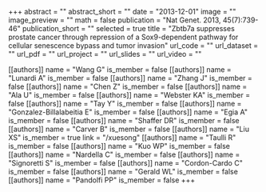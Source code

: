 +++
abstract = ""
abstract_short = ""
date = "2013-12-01"
image = ""
image_preview = ""
math = false
publication = "Nat Genet. 2013, 45(7):739-46"
publication_short = ""
selected = true
title = "Zbtb7a suppresses prostate cancer through repression of a Sox9-dependent pathway for cellular senescence bypass and tumor invasion"
url_code = ""
url_dataset = ""
url_pdf = ""
url_project = ""
url_slides = ""
url_video = ""

[[authors]]
    name = "Wang G"
    is_member = false
[[authors]]
    name = "Lunardi A"
    is_member = false
[[authors]]
    name = "Zhang J"
    is_member = false
[[authors]]
    name = "Chen Z"
    is_member = false
[[authors]]
    name = "Ala U"
    is_member = false
[[authors]]
    name = "Webster KA"
    is_member = false
[[authors]]
    name = "Tay Y"
    is_member = false
[[authors]]
    name = "Gonzalez-Billalabeitia E"
    is_member = false
[[authors]]
    name = "Egia A"
    is_member = false
[[authors]]
    name = "Shaffer DR"
    is_member = false
[[authors]]
    name = "Carver B"
    is_member = false
[[authors]]
    name = "Liu XS"
    is_member = true
    link = "/xuesong"
[[authors]]
    name = "Taulli R"
    is_member = false
[[authors]]
    name = "Kuo WP"
    is_member = false
[[authors]]
    name = "Nardella C"
    is_member = false
[[authors]]
    name = "Signoretti S"
    is_member = false
[[authors]]
    name = "Cordon-Cardo C"
    is_member = false
[[authors]]
    name = "Gerald WL"
    is_member = false
[[authors]]
    name = "Pandolfi PP"
    is_member = false
+++
